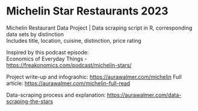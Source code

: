 # Michelin Star Restaurants 2023
Michelin Restaurant Data Project | Data scraping script in R, corresponding data sets by distinction <br>
Includes title, location, cuisine, distinction, price rating


Inspired by this podcast episode: <br>
Economics of Everyday Things - https://freakonomics.com/podcast/michelin-stars/

Project write-up and infograohic: https://aurawalmer.com/michelin
Full article: https://aurawalmer.com/michelin-full-read

Data-scraping process and explanation: https://aurawalmer.com/data-scraping-the-stars
